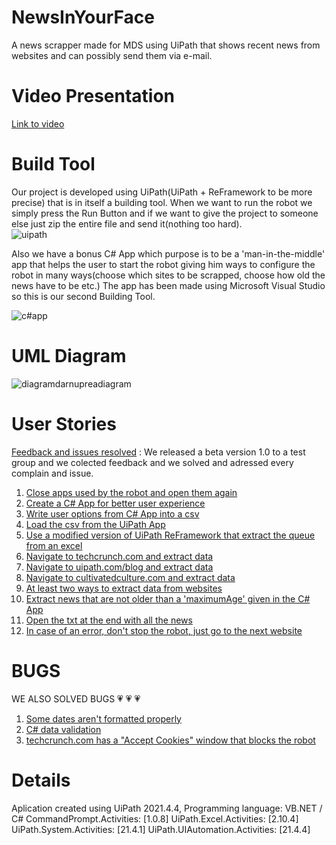 # NewsInYourFace
A news scrapper made for MDS using UiPath that shows recent news from websites and can possibly send them via e-mail.
# Video Presentation
[Link to video](https://youtu.be/1eaTLT3gCkQ)
# Build Tool
Our project is developed using UiPath(UiPath + ReFramework to be more precise) that is in itself a building tool. When we want to run the robot we simply press the Run Button and if we want to give the project to someone else just zip the entire file and send it(nothing too hard).                            
![uipath](https://i.imgur.com/2zV50f1.png)

Also we have a bonus C# App which purpose is to be a 'man-in-the-middle' app that helps the user to start the robot giving him ways to configure the robot in many ways(choose which sites to be scrapped, choose how old the news have to be etc.) The app has been made using Microsoft Visual Studio so this is our second Building Tool.


![c#app](https://i.imgur.com/QIQxkcK.png)


# UML Diagram 


![diagramdarnupreadiagram](https://i.imgur.com/Y3kYcAu.png)


# User Stories
[Feedback and issues resolved](https://github.com/razvanilie/NewsInYourFace/issues) : We released a beta version 1.0 to a test group and we colected feedback and we solved and adressed every complain and issue.

1. [Close apps used by the robot and open them again](https://github.com/razvanilie/NewsInYourFace/issues/15)
2. [Create a C# App for better user experience](https://github.com/razvanilie/NewsInYourFace/issues/14)
3. [Write user options from C# App into a csv](https://github.com/razvanilie/NewsInYourFace/issues/13)
4. [Load the csv from the UiPath App](https://github.com/razvanilie/NewsInYourFace/issues/12)
5. [Use a modified version of UiPath ReFramework that extract the queue from an excel](https://github.com/razvanilie/NewsInYourFace/issues/11)
6. [Navigate to techcrunch.com and extract data](https://github.com/razvanilie/NewsInYourFace/issues/10)
7. [Navigate to uipath.com/blog and extract data](https://github.com/razvanilie/NewsInYourFace/issues/9)
8. [Navigate to cultivatedculture.com and extract data](https://github.com/razvanilie/NewsInYourFace/issues/8)
9. [At least two ways to extract data from websites](https://github.com/razvanilie/NewsInYourFace/issues/7)
10. [Extract news that are not older than a 'maximumAge' given in the C# App](https://github.com/razvanilie/NewsInYourFace/issues/6)
11. [Open the txt at the end with all the news](https://github.com/razvanilie/NewsInYourFace/issues/5)
12. [In case of an error, don't stop the robot, just go to the next website](https://github.com/razvanilie/NewsInYourFace/issues/4)

# BUGS

WE ALSO SOLVED BUGS :heartpulse: :heartpulse: :heartpulse:

1. [Some dates aren't formatted properly](https://github.com/razvanilie/NewsInYourFace/issues/3)
2. [C# data validation](https://github.com/razvanilie/NewsInYourFace/issues/2)
3. [techcrunch.com has a "Accept Cookies" window that blocks the robot](https://github.com/razvanilie/NewsInYourFace/issues/1)


# Details
Aplication created using UiPath 2021.4.4, 
Programming language: VB.NET / C#
CommandPrompt.Activities: [1.0.8]
UiPath.Excel.Activities: [2.10.4]
UiPath.System.Activities: [21.4.1]
UiPath.UIAutomation.Activities: [21.4.4]

